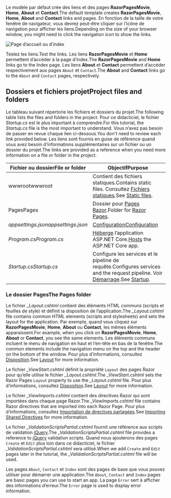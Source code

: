 <span data-ttu-id="b0768-101">Le modèle par défaut crée des liens et des pages **RazorPagesMovie**, **Home**, **About** et **Contact**.</span><span class="sxs-lookup"><span data-stu-id="b0768-101">The default template creates **RazorPagesMovie**, **Home**, **About** and **Contact** links and pages.</span></span> <span data-ttu-id="b0768-102">En fonction de la taille de votre fenêtre de navigateur, vous devrez peut-être cliquer sur l’icône de navigation pour afficher les liens.</span><span class="sxs-lookup"><span data-stu-id="b0768-102">Depending on the size of your browser window, you might need to click the navigation icon to show the links.</span></span>

![Page d’accueil ou d’index](../../tutorials/razor-pages/razor-pages-start/_static/home2.png)

<span data-ttu-id="b0768-104">Testez les liens.</span><span class="sxs-lookup"><span data-stu-id="b0768-104">Test the links.</span></span> <span data-ttu-id="b0768-105">Les liens **RazorPagesMovie** et **Home** permettent d’accéder à la page d’index.</span><span class="sxs-lookup"><span data-stu-id="b0768-105">The **RazorPagesMovie** and **Home** links go to the Index page.</span></span> <span data-ttu-id="b0768-106">Les liens **About** et **Contact** permettent d’accéder respectivement aux pages `About` et `Contact`.</span><span class="sxs-lookup"><span data-stu-id="b0768-106">The **About** and **Contact** links go to the `About` and `Contact` pages, respectively.</span></span>

## <a name="project-files-and-folders"></a><span data-ttu-id="b0768-107">Dossiers et fichiers projet</span><span class="sxs-lookup"><span data-stu-id="b0768-107">Project files and folders</span></span>

<span data-ttu-id="b0768-108">Le tableau suivant répertorie les fichiers et dossiers du projet.</span><span class="sxs-lookup"><span data-stu-id="b0768-108">The following table lists the files and folders in the project.</span></span> <span data-ttu-id="b0768-109">Pour ce didacticiel, le fichier *Startup.cs* est le plus important à comprendre.</span><span class="sxs-lookup"><span data-stu-id="b0768-109">For this tutorial, the *Startup.cs* file is the most important to understand.</span></span> <span data-ttu-id="b0768-110">Vous n’avez pas besoin de passer en revue chaque lien ci-dessous.</span><span class="sxs-lookup"><span data-stu-id="b0768-110">You don't need to review each link provided below.</span></span> <span data-ttu-id="b0768-111">Les liens sont fournis en guise de référence quand vous avez besoin d’informations supplémentaires sur un fichier ou un dossier du projet.</span><span class="sxs-lookup"><span data-stu-id="b0768-111">The links are provided as a reference when you need more information on a file or folder in the project.</span></span>

| <span data-ttu-id="b0768-112">Fichier ou dossier</span><span class="sxs-lookup"><span data-stu-id="b0768-112">File or folder</span></span>              | <span data-ttu-id="b0768-113">Objectif</span><span class="sxs-lookup"><span data-stu-id="b0768-113">Purpose</span></span> |
| ----------------- | ------------ | 
| <span data-ttu-id="b0768-114">wwwroot</span><span class="sxs-lookup"><span data-stu-id="b0768-114">wwwroot</span></span> | <span data-ttu-id="b0768-115">Contient des fichiers statiques.</span><span class="sxs-lookup"><span data-stu-id="b0768-115">Contains static files.</span></span> <span data-ttu-id="b0768-116">Consultez [Fichiers statiques](xref:fundamentals/static-files).</span><span class="sxs-lookup"><span data-stu-id="b0768-116">See [Static files](xref:fundamentals/static-files).</span></span> |
| <span data-ttu-id="b0768-117">Pages</span><span class="sxs-lookup"><span data-stu-id="b0768-117">Pages</span></span> | <span data-ttu-id="b0768-118">Dossier pour [Pages Razor](xref:mvc/razor-pages/index).</span><span class="sxs-lookup"><span data-stu-id="b0768-118">Folder for [Razor Pages](xref:mvc/razor-pages/index).</span></span> | 
| <span data-ttu-id="b0768-119">*appsettings.json*</span><span class="sxs-lookup"><span data-stu-id="b0768-119">*appsettings.json*</span></span> | [<span data-ttu-id="b0768-120">Configuration</span><span class="sxs-lookup"><span data-stu-id="b0768-120">Configuration</span></span>](xref:fundamentals/configuration/index) |
| <span data-ttu-id="b0768-121">*Program.cs*</span><span class="sxs-lookup"><span data-stu-id="b0768-121">*Program.cs*</span></span> | <span data-ttu-id="b0768-122">[Héberge](xref:fundamentals/hosting) l’application ASP.NET Core.</span><span class="sxs-lookup"><span data-stu-id="b0768-122">[Hosts](xref:fundamentals/hosting) the ASP.NET Core app.</span></span>|
| <span data-ttu-id="b0768-123">*Startup.cs*</span><span class="sxs-lookup"><span data-stu-id="b0768-123">*Startup.cs*</span></span> | <span data-ttu-id="b0768-124">Configure les services et le pipeline de requête.</span><span class="sxs-lookup"><span data-stu-id="b0768-124">Configures services and the request pipeline.</span></span> <span data-ttu-id="b0768-125">Voir [Démarrage](xref:fundamentals/startup).</span><span class="sxs-lookup"><span data-stu-id="b0768-125">See [Startup](xref:fundamentals/startup).</span></span>|

### <a name="the-pages-folder"></a><span data-ttu-id="b0768-126">Le dossier Pages</span><span class="sxs-lookup"><span data-stu-id="b0768-126">The Pages folder</span></span>

<span data-ttu-id="b0768-127">Le fichier *_Layout.cshtml* contient des éléments HTML communs (scripts et feuilles de style) et définit la disposition de l’application.</span><span class="sxs-lookup"><span data-stu-id="b0768-127">The *_Layout.cshtml* file contains common HTML elements (scripts and stylesheets) and sets the layout for the application.</span></span> <span data-ttu-id="b0768-128">Par exemple, quand vous cliquez sur **RazorPagesMovie**, **Home**, **About** ou **Contact**, les mêmes éléments apparaissent.</span><span class="sxs-lookup"><span data-stu-id="b0768-128">For example, when you click on **RazorPagesMovie**, **Home**, **About** or **Contact**, you see the same elements.</span></span> <span data-ttu-id="b0768-129">Les éléments communs incluent le menu de navigation en haut et l’en-tête en bas de la fenêtre.</span><span class="sxs-lookup"><span data-stu-id="b0768-129">The common elements include the navigation menu on the top and the header on the bottom of the window.</span></span> <span data-ttu-id="b0768-130">Pour plus d’informations, consultez [Disposition](xref:mvc/views/layout).</span><span class="sxs-lookup"><span data-stu-id="b0768-130">See [Layout](xref:mvc/views/layout) for more information.</span></span>

<span data-ttu-id="b0768-131">Le fichier *_ViewStart.cshtml* définit la propriété `Layout` des pages Razor pour qu’elle utilise le fichier *_Layout.cshtml*.</span><span class="sxs-lookup"><span data-stu-id="b0768-131">The *_ViewStart.cshtml* sets the Razor Pages `Layout` property to use the *_Layout.cshtml* file.</span></span> <span data-ttu-id="b0768-132">Pour plus d’informations, consultez [Disposition](xref:mvc/views/layout).</span><span class="sxs-lookup"><span data-stu-id="b0768-132">See [Layout](xref:mvc/views/layout) for more information.</span></span>

<span data-ttu-id="b0768-133">Le fichier *_ViewImports.cshtml* contient des directives Razor qui sont importées dans chaque page Razor.</span><span class="sxs-lookup"><span data-stu-id="b0768-133">The *_ViewImports.cshtml* file contains Razor directives that are imported into each Razor Page.</span></span> <span data-ttu-id="b0768-134">Pour plus d’informations, consultez [Importation de directives partagées](xref:mvc/views/layout#importing-shared-directives).</span><span class="sxs-lookup"><span data-stu-id="b0768-134">See [Importing Shared Directives](xref:mvc/views/layout#importing-shared-directives) for more information.</span></span>

<span data-ttu-id="b0768-135">Le fichier *_ValidationScriptsPartial.cshtml* fournit une référence aux scripts de validation [jQuery](https://jquery.com/).</span><span class="sxs-lookup"><span data-stu-id="b0768-135">The *_ValidationScriptsPartial.cshtml* file provides a reference to [jQuery](https://jquery.com/) validation scripts.</span></span> <span data-ttu-id="b0768-136">Quand nous ajouterons des pages `Create` et `Edit` plus loin dans ce didacticiel, le fichier *_ValidationScriptsPartial.cshtml* sera utilisé.</span><span class="sxs-lookup"><span data-stu-id="b0768-136">When we add `Create` and `Edit` pages later in the tutorial, the *_ValidationScriptsPartial.cshtml* file will be used.</span></span>

<span data-ttu-id="b0768-137">Les pages `About`, `Contact` et `Index` sont des pages de base que vous pouvez utiliser pour démarrer une application.</span><span class="sxs-lookup"><span data-stu-id="b0768-137">The `About`, `Contact` and `Index` pages are basic pages you can use to start an app.</span></span> <span data-ttu-id="b0768-138">La page `Error` sert à afficher des informations d’erreur.</span><span class="sxs-lookup"><span data-stu-id="b0768-138">The `Error` page is used to display error information.</span></span>